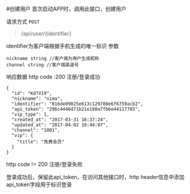 #创建用户
首次启动APP时，调用此接口，创建用户

请求方式 `POST`
> /api/user/{identifier}

identifier为客户端根据手机生成的唯一标识
参数
```
nickname string //客户端为用户生成昵称
channel string //客户端渠道号
```
响应数据
http code :200
注册/登录成功
```
{
  "id": "Kd7V19",
  "nickname": "nima",
  "identifier": "816de09025e613c129780e6f6759acb2",
  "api_token": "296c4446d71b21e180a7fb6e44117785",
  "vip_type": 1,
  "created_at": "2017-03-31 16:37:24",
  "updated_at": "2017-04-02 10:44:07",
  "channel": "1001",
  "vip": {
    "title": "免费会员"
  }
}
```
http code != 200 注册/登录失败

登录成功后，保留此api_token，在访问其他接口时，http header信息中添加api_token字段用于标识登录